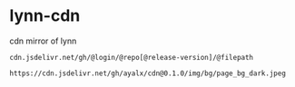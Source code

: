 # lynn-cdn
cdn mirror of lynn

```
cdn.jsdelivr.net/gh/@login/@repo[@release-version]/@filepath

https://cdn.jsdelivr.net/gh/ayalx/cdn@0.1.0/img/bg/page_bg_dark.jpeg
```

